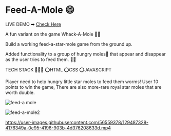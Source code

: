 # Feed-A-Mole 😄

LIVE DEMO ➡  [Check Here](https://anjali1102.github.io/Feed-A-Mole.github.io/)

 A fun variant on the game Whack-A-Mole 🌟✨

Build a working feed-a-star-mole game from the ground up.

Added functionality to a group of hungry moles👀 that appear and disappear as the user tries to feed them.  🐛🐛

TECH STACK 👩‍💻🔰 
⭕HTML
⭕CSS
⭕JAVASCRIPT

Player need to help hungry little star moles to feed them worms!
User 10 points to win the game, There are also more-rare royal star moles that are worth double. 

![feed-a mole](https://user-images.githubusercontent.com/56559378/129487148-58b3b619-ed81-4a8f-ba34-65ded0dc21c2.png)

![feed-a-mole2](https://user-images.githubusercontent.com/56559378/129487187-40b8dbb6-19fb-4369-b433-aa24d263912d.png)

https://user-images.githubusercontent.com/56559378/129487328-4176349a-0e95-4196-903b-4d376208633d.mp4
